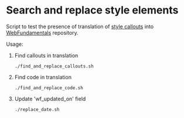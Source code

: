 # Search and replace style elements

Script to test the presence of translation of [style
callouts](https://developers.google.com/web/resources/style-guide#callouts)
into [WebFundamentals](https://github.com/google/WebFundamentals) 
repository.


Usage:

 1. Find callouts in translation

        ./find_and_replace_callouts.sh


 1. Find code in translation

        ./find_and_replace_code.sh


 1. Update 'wf_updated_on' field

        ./replace_date.sh
